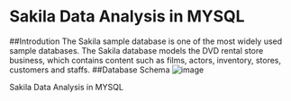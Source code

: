 # Sakila Data Analysis in MYSQL
##Introdution
The Sakila sample database is one of the most widely used sample databases. The Sakila database models the DVD rental store business, which contains content such as films, actors, inventory, stores, customers and staffs.
##Database Schema
![image](https://github.com/user-attachments/assets/09c6f06b-7c20-4f1d-b104-5d95dc80a50c)

Sakila Data Analysis in MYSQL
